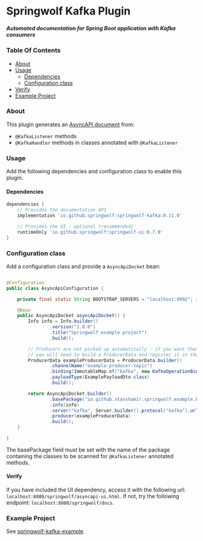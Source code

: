 # Springwolf Kafka Plugin

##### Automated documentation for Spring Boot application with Kafka consumers

### Table Of Contents

- [About](#about)
- [Usage](#usage)
    - [Dependencies](#dependencies)
    - [Configuration class](#configuration-class)
- [Verify](#verify)
- [Example Project](#example-project)

### About

This plugin generates an [AsyncAPI document](https://www.asyncapi.com/) from:
- `@KafkaListener` methods
- `@KafkaHandler` methods in classes annotated with `@KafkaListener`

### Usage

Add the following dependencies and configuration class to enable this plugin.

#### Dependencies

```groovy
dependencies {
    // Provides the documentation API    
    implementation 'io.github.springwolf:springwolf-kafka:0.11.0'

    // Provides the UI - optional (recommended)
    runtimeOnly 'io.github.springwolf:springwolf-ui:0.7.0'
}
```

### Configuration class

Add a configuration class and provide a `AsyncApiDocket` bean:

```java

@Configuration
public class AsyncApiConfiguration {

    private final static String BOOTSTRAP_SERVERS = "localhost:9092"; // Change to your actual bootstrap server

    @Bean
    public AsyncApiDocket asyncApiDocket() {
        Info info = Info.builder()
                .version("1.0.0")
                .title("Springwolf example project")
                .build();

        // Producers are not picked up automatically - if you want them to be included in the asyncapi doc and the UI,
        // you will need to build a ProducerData and register it in the docket (line 65)
        ProducerData exampleProducerData = ProducerData.builder()
                .channelName("example-producer-topic")
                .binding(ImmutableMap.of("kafka", new KafkaOperationBinding()))
                .payloadType(ExamplePayloadDto.class)
                .build();

        return AsyncApiDocket.builder()
                .basePackage("io.github.stavshamir.springwolf.example.kafka.consumers") // Change to your actual base package of listeners
                .info(info)
                .server("kafka", Server.builder().protocol("kafka").url(BOOTSTRAP_SERVERS).build())
                .producer(exampleProducerData)
                .build();
    }

}
```

The basePackage field must be set with the name of the package containing the classes to be scanned for `@KafkaListener`
annotated methods.

#### Verify

If you have included the UI dependency, access it with the following url: `localhost:8080/springwolf/asyncapi-ui.html`.
If not, try the following endpoint: `localhost:8080/springwolf/docs`.

### Example Project

See [springwolf-kafka-example](https://github.com/springwolf/springwolf-core/tree/master/springwolf-examples/springwolf-kafka-example).
